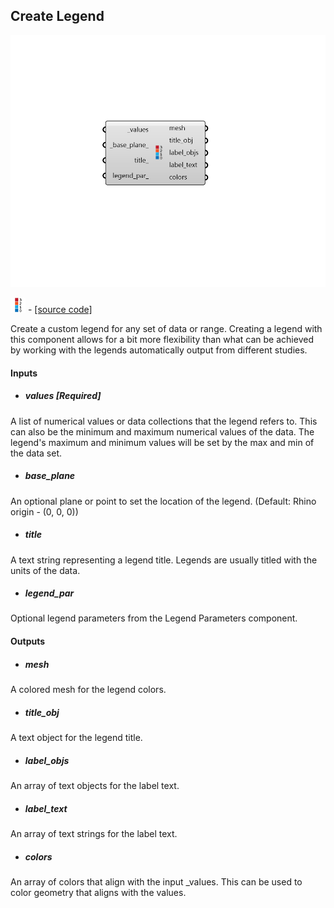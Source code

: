 ## Create Legend

![](../../images/components/Create_Legend.png)

![](../../images/icons/Create_Legend.png) - [[source code]](https://github.com/ladybug-tools/ladybug-grasshopper/blob/master/ladybug_grasshopper/src//LB%20Create%20Legend.py)


Create a custom legend for any set of data or range. Creating a legend with this component allows for a bit more flexibility than what can be achieved by working with the legends automatically output from different studies. 



#### Inputs
* ##### values [Required]
A list of numerical values or data collections that the legend refers to. This can also be the minimum and maximum numerical values of the data. The legend's maximum and minimum values will be set by the max and min of the data set. 
* ##### base_plane 
An optional plane or point to set the location of the legend. (Default: Rhino origin - (0, 0, 0)) 
* ##### title 
A text string representing a legend title. Legends are usually titled with the units of the data. 
* ##### legend_par 
Optional legend parameters from the  Legend Parameters component. 

#### Outputs
* ##### mesh
A colored mesh for the legend colors. 
* ##### title_obj
A text object for the  legend title. 
* ##### label_objs
An array of text objects for the label text. 
* ##### label_text
An array of text strings for the label text. 
* ##### colors
An array of colors that align with the input _values. This can be used to color geometry that aligns with the values. 